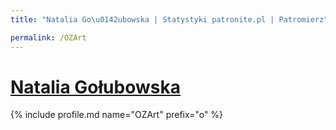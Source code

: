 ```yaml
---
title: "Natalia Go\u0142ubowska | Statystyki patronite.pl | Patromierz"

permalink: /OZArt
---
```


# [Natalia Gołubowska](https://patronite.pl/OZArt)

{% include profile.md name="OZArt" prefix="o" %}
